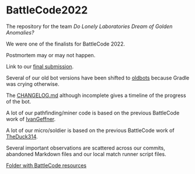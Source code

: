 # BattleCode2022

The repository for the team *Do Lonely Laboratories Dream of Golden Anomalies?*

We were one of the finalists for BattleCode 2022.

Postmortem may or may not happen.

Link to our [final submission](https://github.com/TestSubjector/BattleCode2022/tree/main/battlecode22-scaffold/src/AFinalsBot).

Several of our old bot versions have been shifted to [oldbots](https://github.com/TestSubjector/BattleCode2022/tree/main/battlecode22-scaffold/oldbots) because Gradle was crying otherwise.

The [CHANGELOG.md](https://github.com/TestSubjector/BattleCode2022/blob/main/battlecode22-scaffold/CHANGELOG.md) although incomplete gives a timeline of the progress of the bot.

A lot of our pathfinding/miner code is based on the previous BattleCode work of [IvanGeffner](https://github.com/IvanGeffner).

A lot of our micro/soldier is based on the previous BattleCode work of [TheDuck314](https://github.com/TheDuck314).

Several important observations are scattered across our commits, abandoned Markdown files and our local match runner script files.

[Folder with BattleCode resources](https://drive.google.com/drive/folders/1IpFIea8u25va7a12fy6KBKwoLlT9Tc7v?usp=sharing)
